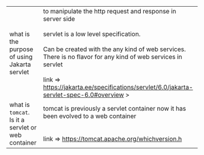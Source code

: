 
|                                                                |                                                                                                                                                                                                                                                                                                                                     |
| -------------------------------------------------------------- | ----------------------------------------------------------------------------------------------------------------------------------------------------------------------------------------------------------------------------------------------------------------------------------------------------------------------------------- |
| what is the purpose <br>of using Jakarta servlet          <br> | to manipulate the http request and response in server side<br><br>servlet is a low level specification.<br><br>Can be created with the any kind of web services.<br>There is no flavor for any kind of web services in servlet<br><br>link => https://jakarta.ee/specifications/servlet/6.0/jakarta-servlet-spec-6.0#overview ><br> |
| what is `tomcat`. <br>Is it a servlet or web<br>container      | tomcat is previously a servlet container now it has been evolved to a web container<br><br><br>link  => https://tomcat.apache.org/whichversion.h                                                                                                                                                                                    |
